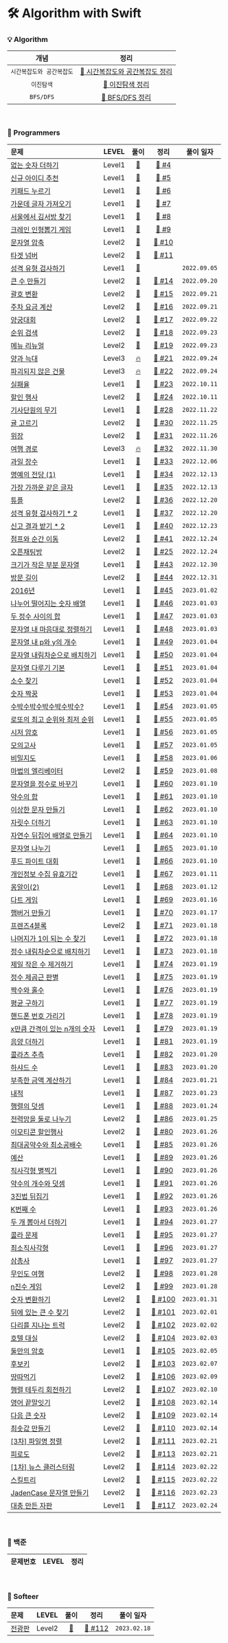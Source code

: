 # 🛠 Algorithm with Swift
### 💡 Algorithm
| 개념 | 정리 |
|:----:|:---:|
| `시간복잡도와 공간복잡도` | [🍎 시간복잡도와 공간복잡도 정리](https://github.com/hwangJi-dev/swiftAlgorithm/issues/26) |
| `이진탐색` | [🍎 이진탐색 정리](https://github.com/hwangJi-dev/swiftAlgorithm/issues/20) |
| `BFS/DFS` | [🍎 BFS/DFS 정리](https://github.com/hwangJi-dev/swiftAlgorithm/issues/27) |


<br>

### 📝 Programmers 
| 문제 | LEVEL | 풀이 | 정리 | 풀이 일자 |
|:----------|:----------:|:----:|:----:|:----:|
| [ 없는 숫자 더하기 ](https://school.programmers.co.kr/learn/courses/30/lessons/86051) | Level1 | [🍉](https://github.com/hwangJi-dev/swiftAlgorithm/blob/main/ProgrammersLevel1/ProgrammersLevel1/7-NoneNumberPlus/solve.swift) | [ 💬 #4 ](https://github.com/hwangJi-dev/swiftAlgorithm/issues/4)|
| [ 신규 아이디 추천 ](https://school.programmers.co.kr/learn/courses/30/lessons/72410?language=swift) | Level1 | [🍉](https://github.com/hwangJi-dev/swiftAlgorithm/blob/main/ProgrammersLevel1/ProgrammersLevel1/%EC%8B%A0%EA%B7%9C%20%EC%95%84%EC%9D%B4%EB%94%94%20%EC%B6%94%EC%B2%9C.swift) | [ 💬 #5 ](https://github.com/hwangJi-dev/swiftAlgorithm/blob/main/stringPractice/stringPractice/main.swift) |
| [ 키패드 누르기 ](https://school.programmers.co.kr/learn/courses/30/lessons/67256) | Level1 | [🍉](https://github.com/hwangJi-dev/swiftAlgorithm/blob/main/ProgrammersLevel1/ProgrammersLevel1/%ED%82%A4%ED%8C%A8%EB%93%9C%20%EB%88%84%EB%A5%B4%EA%B8%B0.swift) | [ 💬 #6 ](https://github.com/hwangJi-dev/swiftAlgorithm/issues/6) |
| [ 가운데 글자 가져오기 ](https://school.programmers.co.kr/learn/courses/30/lessons/12903) | Level1 | [🍉](https://github.com/hwangJi-dev/swiftAlgorithm/blob/main/ProgrammersLevel1/ProgrammersLevel1/%EA%B0%80%EC%9A%B4%EB%8D%B0%20%EA%B8%80%EC%9E%90%20%EA%B0%80%EC%A0%B8%EC%98%A4%EA%B8%B0.swift) | [ 💬 #7 ](https://github.com/hwangJi-dev/swiftAlgorithm/issues/7) |
| [ 서울에서 김서방 찾기 ](https://school.programmers.co.kr/learn/courses/30/lessons/12919) | Level1 | [🍉](https://github.com/hwangJi-dev/swiftAlgorithm/blob/main/ProgrammersLevel1/ProgrammersLevel1/%EC%84%9C%EC%9A%B8%EC%97%90%EC%84%9C%20%EA%B9%80%EC%84%9C%EB%B0%A9%20%EC%B0%BE%EA%B8%B0.swift) | [ 💬 #8 ](https://github.com/hwangJi-dev/swiftAlgorithm/issues/8) |
| [ 크레인 인형뽑기 게임 ](https://school.programmers.co.kr/learn/courses/30/lessons/64061) | Level1 | [🍉](https://github.com/hwangJi-dev/swiftAlgorithm/blob/main/ProgrammersLevel1/ProgrammersLevel1/%ED%81%AC%EB%A0%88%EC%9D%B8%20%EC%9D%B8%ED%98%95%EB%BD%91%EA%B8%B0%20%EA%B2%8C%EC%9E%84.swift) | [ 💬 #9 ](https://github.com/hwangJi-dev/swiftAlgorithm/issues/9) |
| [ 문자열 압축 ](https://school.programmers.co.kr/learn/courses/30/lessons/60057#) | Level2 | [🎢](https://github.com/hwangJi-dev/swiftAlgorithm/blob/main/Programmers/Programmers/level2/%EB%AC%B8%EC%9E%90%EC%97%B4%20%EC%95%95%EC%B6%95.swift) | [ 💬 #10 ](https://github.com/hwangJi-dev/swiftAlgorithm/issues/10) |
| [ 타겟 넘버 ](https://school.programmers.co.kr/learn/courses/30/lessons/43165) | Level2 | [🎢](https://github.com/hwangJi-dev/swiftAlgorithm/blob/main/Programmers/Programmers/level2/%ED%83%80%EA%B2%9F%20%EB%84%98%EB%B2%84.swift) | [ 💬 #11 ](https://github.com/hwangJi-dev/swiftAlgorithm/issues/11) |
| [ 성격 유형 검사하기 ](https://school.programmers.co.kr/learn/courses/30/lessons/118666?language=swift) | Level1 | [🍉](https://github.com/hwangJi-dev/swiftAlgorithm/blob/main/Programmers/Programmers/level1/%EC%84%B1%EA%B2%A9%20%EC%9C%A0%ED%98%95%20%EA%B2%80%EC%82%AC%ED%95%98%EA%B8%B0.swift) |  | `2022.09.05` |
| [ 큰 수 만들기 ](https://school.programmers.co.kr/learn/courses/30/lessons/42883#) | Level2 | [🎢](https://github.com/hwangJi-dev/swiftAlgorithm/blob/main/Programmers/Programmers/level2/%ED%81%B0%20%EC%88%98%20%EB%A7%8C%EB%93%A4%EA%B8%B0.swift) | [ 💬 #14 ](https://github.com/hwangJi-dev/swiftAlgorithm/issues/14) | `2022.09.20` |
| [ 괄호 변환 ](https://school.programmers.co.kr/learn/courses/30/lessons/60058) | Level2 | [🎢](https://github.com/hwangJi-dev/swiftAlgorithm/blob/main/Programmers/Programmers/level2/%EA%B4%84%ED%98%B8%20%EB%B3%80%ED%99%98.swift) | [ 💬 #15 ](https://github.com/hwangJi-dev/swiftAlgorithm/issues/15) | `2022.09.21` |
| [ 주차 요금 계산 ](https://school.programmers.co.kr/learn/courses/30/lessons/92341) | Level2 | [🎢](https://github.com/hwangJi-dev/swiftAlgorithm/blob/main/Programmers/Programmers/level2/%EC%A3%BC%EC%B0%A8%20%EC%9A%94%EA%B8%88%20%EA%B3%84%EC%82%B0.swift) | [ 💬 #16 ](https://github.com/hwangJi-dev/swiftAlgorithm/issues/16) | `2022.09.21`|
| [ 양궁대회 ](https://school.programmers.co.kr/learn/courses/30/lessons/92342) | Level2 | [🎢](https://github.com/hwangJi-dev/swiftAlgorithm/blob/main/Programmers/Programmers/level2/%EC%96%91%EA%B6%81%EB%8C%80%ED%9A%8C.swift) | [ 💬 #17 ](https://github.com/hwangJi-dev/swiftAlgorithm/issues/17) | `2022.09.22` |
| [ 순위 검색 ](https://school.programmers.co.kr/learn/courses/30/lessons/72412) | Level2 | [🎢](https://github.com/hwangJi-dev/swiftAlgorithm/blob/main/Programmers/Programmers/level2/%EC%88%9C%EC%9C%84%20%EA%B2%80%EC%83%89.swift) | [ 💬 #18 ](https://github.com/hwangJi-dev/swiftAlgorithm/issues/18) | `2022.09.23` |
| [ 메뉴 리뉴얼 ](https://school.programmers.co.kr/learn/courses/30/lessons/72411) | Level2 | [🎢](https://github.com/hwangJi-dev/swiftAlgorithm/blob/main/Programmers/Programmers/level2/%EB%A9%94%EB%89%B4%20%EB%A6%AC%EB%89%B4%EC%96%BC.swift) | [ 💬 #19 ](https://github.com/hwangJi-dev/swiftAlgorithm/issues/19) | `2022.09.23` |
| [ 양과 늑대 ](https://school.programmers.co.kr/learn/courses/30/lessons/92343) | Level3 | [🔥](https://github.com/hwangJi-dev/swiftAlgorithm/blob/main/Programmers/Programmers/level3/%EC%96%91%EA%B3%BC%20%EB%8A%91%EB%8C%80.swift) | [ 💬 #21 ](https://github.com/hwangJi-dev/swiftAlgorithm/issues/21) | `2022.09.24` |
| [ 파괴되지 않은 건물 ](https://school.programmers.co.kr/learn/courses/30/lessons/92344) | Level3 | [🔥](https://github.com/hwangJi-dev/swiftAlgorithm/blob/main/Programmers/Programmers/level3/%ED%8C%8C%EA%B4%B4%EB%90%98%EC%A7%80%20%EC%95%8A%EC%9D%80%20%EA%B1%B4%EB%AC%BC.swift) | [ 💬 #22 ](https://github.com/hwangJi-dev/swiftAlgorithm/issues/22) | `2022.09.24` |
| [ 실패율 ](https://school.programmers.co.kr/learn/courses/30/lessons/42889) | Level1 | [🍉](https://github.com/hwangJi-dev/swiftAlgorithm/blob/main/Programmers/Programmers/level1/%EC%8B%A4%ED%8C%A8%EC%9C%A8.swift) | [ 💬 #23 ](https://github.com/hwangJi-dev/swiftAlgorithm/issues/23) | `2022.10.11` |
| [ 할인 행사 ](https://school.programmers.co.kr/learn/courses/30/lessons/131127) | Level2 | [🎢](https://github.com/hwangJi-dev/swiftAlgorithm/blob/main/Programmers/Programmers/level2/%ED%95%A0%EC%9D%B8%ED%96%89%EC%82%AC.swift) | [ 💬 #24 ](https://github.com/hwangJi-dev/swiftAlgorithm/issues/24) | `2022.10.11` |
| [ 기사단원의 무기 ](https://school.programmers.co.kr/learn/courses/30/lessons/136798) | Level1 | [🍉](https://github.com/hwangJi-dev/swiftAlgorithm/blob/main/Programmers/Programmers/level1/%EA%B8%B0%EC%82%AC%EB%8B%A8%EC%9B%90%EC%9D%98%20%EB%AC%B4%EA%B8%B0.swift) | [ 💬 #28 ](https://github.com/hwangJi-dev/swiftAlgorithm/issues/28) | `2022.11.22` |
| [ 귤 고르기 ](https://school.programmers.co.kr/learn/courses/30/lessons/138476) | Level2 | [🎢](https://github.com/hwangJi-dev/swiftAlgorithm/blob/main/Programmers/Programmers/level2/%EA%B7%A4%20%EA%B3%A0%EB%A5%B4%EA%B8%B0.swift) | [ 💬 #30 ](https://github.com/hwangJi-dev/swiftAlgorithm/issues/30) | `2022.11.25` |
| [ 위장 ](https://school.programmers.co.kr/learn/courses/30/lessons/42578) | Level2 | [🎢](https://github.com/hwangJi-dev/swiftAlgorithm/blob/main/Programmers/Programmers/level2/%EC%9C%84%EC%9E%A5.swift) | [ 💬 #31 ](https://github.com/hwangJi-dev/swiftAlgorithm/issues/31) | `2022.11.26` |
| [ 여행 경로 ](https://school.programmers.co.kr/learn/courses/30/lessons/43164) | Level3 | [🔥](https://github.com/hwangJi-dev/swiftAlgorithm/blob/main/Programmers/Programmers/level3/%EC%97%AC%ED%96%89%20%EA%B2%BD%EB%A1%9C.swift) | [ 💬 #32 ](https://github.com/hwangJi-dev/swiftAlgorithm/issues/32) | `2022.11.30` |
| [ 과일 장수 ](https://school.programmers.co.kr/learn/courses/30/lessons/135808) | Level1 | [🍉](https://github.com/hwangJi-dev/swiftAlgorithm/blob/main/Programmers/Programmers/level1/%EA%B3%BC%EC%9D%BC%20%EC%9E%A5%EC%88%98.swift) | [ 💬 #33 ](https://github.com/hwangJi-dev/swiftAlgorithm/issues/33) | `2022.12.06` |
| [ 명예의 전당 (1) ](https://school.programmers.co.kr/learn/courses/30/lessons/138477) | Level1 | [🍉](https://github.com/hwangJi-dev/swiftAlgorithm/blob/main/Programmers/Programmers/level1/%EB%AA%85%EC%98%88%EC%9D%98%20%EC%A0%84%EB%8B%B9(1).swift) | [ 💬 #34 ](https://github.com/hwangJi-dev/swiftAlgorithm/issues/34) | `2022.12.13` |
| [ 가장 가까운 같은 글자 ](https://school.programmers.co.kr/learn/courses/30/lessons/142086) | Level1 | [🍉](https://github.com/hwangJi-dev/swiftAlgorithm/blob/main/Programmers/Programmers/level1/%EA%B0%80%EC%9E%A5%20%EA%B0%80%EA%B9%8C%EC%9A%B4%20%EA%B0%99%EC%9D%80%20%EA%B8%80%EC%9E%90.swift) | [ 💬 #35 ](https://github.com/hwangJi-dev/swiftAlgorithm/issues/35) | `2022.12.13` |
| [ 튜플 ](https://school.programmers.co.kr/learn/courses/30/lessons/64065) | Level2 | [🎢](https://github.com/hwangJi-dev/swiftAlgorithm/blob/main/Programmers/Programmers/level2/%ED%8A%9C%ED%94%8C.swift) | [ 💬 #36 ](https://github.com/hwangJi-dev/swiftAlgorithm/issues/36) | `2022.12.20` |
| [ 성격 유형 검사하기 * 2 ](https://school.programmers.co.kr/learn/courses/30/lessons/118666?language=swift) | Level1 | [🍉](https://github.com/hwangJi-dev/swiftAlgorithm/blob/main/Programmers/Programmers/level1/%EC%84%B1%EA%B2%A9%20%EC%9C%A0%ED%98%95%20%EA%B2%80%EC%82%AC%ED%95%98%EA%B8%B0_re.swift) | [ 💬 #37 ](https://github.com/hwangJi-dev/swiftAlgorithm/issues/37) | `2022.12.20` |
| [ 신고 결과 받기 * 2 ](https://school.programmers.co.kr/learn/courses/30/lessons/92334) | Level1 | [🍉](https://github.com/hwangJi-dev/swiftAlgorithm/blob/main/Programmers/Programmers/level1/%EC%8B%A0%EA%B3%A0%20%EA%B2%B0%EA%B3%BC%20%EB%B0%9B%EA%B8%B0_Re.swift) | [ 💬 #40 ](https://github.com/hwangJi-dev/swiftAlgorithm/issues/40) | `2022.12.23` |
| [ 점프와 순간 이동 ](https://school.programmers.co.kr/learn/courses/30/lessons/12980) | Level2 | [🎢](https://github.com/hwangJi-dev/swiftAlgorithm/blob/main/Programmers/Programmers/level2/%EC%A0%90%ED%94%84%EC%99%80%20%EC%88%9C%EA%B0%84%20%EC%9D%B4%EB%8F%99.swift) | [ 💬 #41 ](https://github.com/hwangJi-dev/swiftAlgorithm/issues/41) | `2022.12.24` |
| [ 오픈채팅방 ](https://school.programmers.co.kr/learn/courses/30/lessons/42888?language=swift) | Level2 | [🎢](https://github.com/hwangJi-dev/swiftAlgorithm/blob/main/Programmers/Programmers/level2/%EC%98%A4%ED%94%88%EC%B1%84%ED%8C%85%EB%B0%A9.swift) | [ 💬 #25 ](https://github.com/hwangJi-dev/swiftAlgorithm/issues/25) | `2022.12.24` |
| [ 크기가 작은 부분 문자열 ](https://school.programmers.co.kr/learn/courses/30/lessons/147355) | Level1 | [🍉](https://github.com/hwangJi-dev/swiftAlgorithm/blob/main/Programmers/Programmers/level1/%ED%81%AC%EA%B8%B0%EA%B0%80%20%EC%9E%91%EC%9D%80%20%EB%B6%80%EB%B6%84%20%EB%AC%B8%EC%9E%90%EC%97%B4.swift) | [ 💬 #43 ](https://github.com/hwangJi-dev/swiftAlgorithm/issues/43) | `2022.12.30` |
| [ 방문 길이 ](https://school.programmers.co.kr/learn/courses/30/lessons/49994) | Level2 | [🎢](https://github.com/hwangJi-dev/swiftAlgorithm/blob/main/Programmers/Programmers/level2/%EB%B0%A9%EB%AC%B8%EA%B8%B8%EC%9D%B4.swift) | [ 💬 #44 ](https://github.com/hwangJi-dev/swiftAlgorithm/issues/44) | `2022.12.31` |
| [ 2016년 ](https://school.programmers.co.kr/learn/courses/30/lessons/12901) | Level1 | [🍉](https://github.com/hwangJi-dev/swiftAlgorithm/blob/main/Programmers/Programmers/level1/2016%EB%85%84.swift) | [ 💬 #45 ](https://github.com/hwangJi-dev/swiftAlgorithm/issues/45) | `2023.01.02` |
| [ 나누어 떨어지는 숫자 배열 ](https://school.programmers.co.kr/learn/courses/30/lessons/12910) | Level1 | [🍉](https://github.com/hwangJi-dev/swiftAlgorithm/blob/main/Programmers/Programmers/level1/%EB%82%98%EB%88%84%EC%96%B4%20%EB%96%A8%EC%96%B4%EC%A7%80%EB%8A%94%20%EC%88%AB%EC%9E%90%20%EB%B0%B0%EC%97%B4.swift) | [ 💬 #46 ](https://github.com/hwangJi-dev/swiftAlgorithm/issues/46) | `2023.01.03` |
| [ 두 정수 사이의 합 ](https://school.programmers.co.kr/learn/courses/30/lessons/12912) | Level1 | [🍉](https://github.com/hwangJi-dev/swiftAlgorithm/blob/main/Programmers/Programmers/level1/%EB%91%90%20%EC%A0%95%EC%88%98%20%EC%82%AC%EC%9D%B4%EC%9D%98%20%ED%95%A9.swift) | [ 💬 #47 ](https://github.com/hwangJi-dev/swiftAlgorithm/issues/47) | `2023.01.03` |
| [ 문자열 내 마음대로 정렬하기 ](https://school.programmers.co.kr/learn/courses/30/lessons/12915) | Level1 | [🍉](https://github.com/hwangJi-dev/swiftAlgorithm/blob/main/Programmers/Programmers/level1/%EB%AC%B8%EC%9E%90%EC%97%B4%20%EB%82%B4%20%EB%A7%88%EC%9D%8C%EB%8C%80%EB%A1%9C%20%EC%A0%95%EB%A0%AC%ED%95%98%EA%B8%B0.swift) | [ 💬 #48 ](https://github.com/hwangJi-dev/swiftAlgorithm/issues/48) | `2023.01.03` |
| [ 문자열 내 p와 y의 개수 ](https://school.programmers.co.kr/learn/courses/30/lessons/12916) | Level1 | [🍉](https://github.com/hwangJi-dev/swiftAlgorithm/blob/main/Programmers/Programmers/level1/%EB%AC%B8%EC%9E%90%EC%97%B4%20%EB%82%B4%20p%EC%99%80%20y%EC%9D%98%20%EA%B0%9C%EC%88%98.swift) | [ 💬 #49 ](https://github.com/hwangJi-dev/swiftAlgorithm/issues/49) | `2023.01.04` |
| [ 문자열 내림차순으로 배치하기 ](https://school.programmers.co.kr/learn/courses/30/lessons/12917) | Level1 | [🍉](https://github.com/hwangJi-dev/swiftAlgorithm/blob/main/Programmers/Programmers/level1/%EB%AC%B8%EC%9E%90%EC%97%B4%20%EB%82%B4%EB%A6%BC%EC%B0%A8%EC%88%9C%EC%9C%BC%EB%A1%9C%20%EB%B0%B0%EC%B9%98%ED%95%98%EA%B8%B0.swift) | [ 💬 #50 ](https://github.com/hwangJi-dev/swiftAlgorithm/issues/50) | `2023.01.04` |
| [ 문자열 다루기 기본 ](https://school.programmers.co.kr/learn/courses/30/lessons/12918) | Level1 | [🍉](https://github.com/hwangJi-dev/swiftAlgorithm/blob/main/Programmers/Programmers/level1/%EB%AC%B8%EC%9E%90%EC%97%B4%20%EB%8B%A4%EB%A3%A8%EA%B8%B0%20%EA%B8%B0%EB%B3%B8.swift) | [ 💬 #51 ](https://github.com/hwangJi-dev/swiftAlgorithm/issues/51) | `2023.01.04` |
| [ 소수 찾기 ](https://school.programmers.co.kr/learn/courses/30/lessons/12921) | Level1 | [🍉](https://github.com/hwangJi-dev/swiftAlgorithm/blob/main/Programmers/Programmers/level1/%EC%86%8C%EC%88%98%20%EC%B0%BE%EA%B8%B0.swift) | [ 💬 #52 ](https://github.com/hwangJi-dev/swiftAlgorithm/issues/52) | `2023.01.04` |
| [ 숫자 짝꿍 ](https://school.programmers.co.kr/learn/courses/30/lessons/131128) | Level1 | [🍉](https://github.com/hwangJi-dev/swiftAlgorithm/blob/main/Programmers/Programmers/level1/%EC%88%AB%EC%9E%90%20%EC%A7%9D%EA%BF%8D.swift) | [ 💬 #53 ](https://github.com/hwangJi-dev/swiftAlgorithm/issues/53) | `2023.01.04` |
| [ 수박수박수박수박수박수? ](https://school.programmers.co.kr/learn/courses/30/lessons/12922) | Level1 | [🍉](https://github.com/hwangJi-dev/swiftAlgorithm/blob/main/Programmers/Programmers/level1/%EC%88%98%EB%B0%95%EC%88%98%EB%B0%95%EC%88%98%EB%B0%95%EC%88%98%EB%B0%95%EC%88%98%EB%B0%95%EC%88%98%3F.swift) | [ 💬 #54 ](https://github.com/hwangJi-dev/swiftAlgorithm/issues/54) | `2023.01.05` |
| [ 로또의 최고 순위와 최저 순위 ](https://school.programmers.co.kr/learn/courses/30/lessons/77484) | Level1 | [🍉](https://github.com/hwangJi-dev/swiftAlgorithm/blob/main/Programmers/Programmers/level1/%EB%A1%9C%EB%98%90%EC%9D%98%20%EC%B5%9C%EA%B3%A0%20%EC%88%9C%EC%9C%84%EC%99%80%20%EC%B5%9C%EC%A0%80%20%EC%88%9C%EC%9C%84.swift) | [ 💬 #55 ](https://github.com/hwangJi-dev/swiftAlgorithm/issues/55) | `2023.01.05` |
| [ 시저 암호 ](https://school.programmers.co.kr/learn/courses/30/lessons/12926) | Level1 | [🍉](https://github.com/hwangJi-dev/swiftAlgorithm/blob/main/Programmers/Programmers/level1/%EC%8B%9C%EC%A0%80%20%EC%95%94%ED%98%B8.swift) | [ 💬 #56 ](https://github.com/hwangJi-dev/swiftAlgorithm/issues/56) | `2023.01.05` |
| [ 모의고사 ](https://school.programmers.co.kr/learn/courses/30/lessons/42840) | Level1 | [🍉](https://github.com/hwangJi-dev/swiftAlgorithm/blob/main/Programmers/Programmers/level1/%EB%AA%A8%EC%9D%98%EA%B3%A0%EC%82%AC.swift) | [ 💬 #57 ](https://github.com/hwangJi-dev/swiftAlgorithm/issues/57) | `2023.01.05` |
| [ 비밀지도 ](https://school.programmers.co.kr/learn/courses/30/lessons/17681) | Level1 | [🍉](https://github.com/hwangJi-dev/swiftAlgorithm/blob/main/Programmers/Programmers/level1/%EB%B9%84%EB%B0%80%EC%A7%80%EB%8F%84.swift) | [ 💬 #58 ](https://github.com/hwangJi-dev/swiftAlgorithm/issues/58) | `2023.01.06` |
| [ 마법의 엘리베이터 ](https://school.programmers.co.kr/learn/courses/30/lessons/148653) | Level2 | [🎢](https://github.com/hwangJi-dev/swiftAlgorithm/blob/main/Programmers/Programmers/level2/%EB%A7%88%EB%B2%95%EC%9D%98%20%EC%97%98%EB%A6%AC%EB%B2%A0%EC%9D%B4%ED%84%B0.swift) | [ 💬 #59 ](https://github.com/hwangJi-dev/swiftAlgorithm/issues/59) | `2023.01.08` |
| [ 문자열을 정수로 바꾸기 ](https://school.programmers.co.kr/learn/courses/30/lessons/12925) | Level1 | [🍉](https://github.com/hwangJi-dev/swiftAlgorithm/blob/main/Programmers/Programmers/level1/%EB%AC%B8%EC%9E%90%EC%97%B4%EC%9D%84%20%EC%A0%95%EC%88%98%EB%A1%9C%20%EB%B0%94%EA%BE%B8%EA%B8%B0.swift) | [ 💬 #60 ](https://github.com/hwangJi-dev/swiftAlgorithm/issues/60) | `2023.01.10` |
| [ 약수의 합 ](https://school.programmers.co.kr/learn/courses/30/lessons/12928) | Level1 | [🍉](https://github.com/hwangJi-dev/swiftAlgorithm/blob/main/Programmers/Programmers/level1/%EC%95%BD%EC%88%98%EC%9D%98%20%ED%95%A9.swift) | [ 💬 #61 ](https://github.com/hwangJi-dev/swiftAlgorithm/issues/61) | `2023.01.10` |
| [ 이상한 문자 만들기 ](https://school.programmers.co.kr/learn/courses/30/lessons/12930) | Level1 | [🍉](https://github.com/hwangJi-dev/swiftAlgorithm/blob/main/Programmers/Programmers/level1/%EC%9D%B4%EC%83%81%ED%95%9C%20%EB%AC%B8%EC%9E%90%20%EB%A7%8C%EB%93%A4%EA%B8%B0.swift) | [ 💬 #62 ](https://github.com/hwangJi-dev/swiftAlgorithm/issues/62) | `2023.01.10` |
| [ 자릿수 더하기 ](https://school.programmers.co.kr/learn/courses/30/lessons/12931) | Level1 | [🍉](https://github.com/hwangJi-dev/swiftAlgorithm/blob/main/Programmers/Programmers/level1/%EC%9E%90%EB%A6%BF%EC%88%98%20%EB%8D%94%ED%95%98%EA%B8%B0.swift) | [ 💬 #63 ](https://github.com/hwangJi-dev/swiftAlgorithm/issues/63) | `2023.01.10` |
| [ 자연수 뒤집어 배열로 만들기 ](https://school.programmers.co.kr/learn/courses/30/lessons/12932) | Level1 | [🍉](https://github.com/hwangJi-dev/swiftAlgorithm/blob/main/Programmers/Programmers/level1/%EC%9E%90%EC%97%B0%EC%88%98%20%EB%92%A4%EC%A7%91%EC%96%B4%20%EB%B0%B0%EC%97%B4%EB%A1%9C%20%EB%A7%8C%EB%93%A4%EA%B8%B0.swift) | [ 💬 #64 ](https://github.com/hwangJi-dev/swiftAlgorithm/issues/64) | `2023.01.10` |
| [ 문자열 나누기 ](https://school.programmers.co.kr/learn/courses/30/lessons/140108) | Level1 | [🍉](https://github.com/hwangJi-dev/swiftAlgorithm/blob/main/Programmers/Programmers/level1/%EB%AC%B8%EC%9E%90%EC%97%B4%20%EB%82%98%EB%88%84%EA%B8%B0.swift) | [ 💬 #65 ](https://github.com/hwangJi-dev/swiftAlgorithm/issues/65) | `2023.01.10` |
| [ 푸드 파이트 대회 ](https://school.programmers.co.kr/learn/courses/30/lessons/134240) | Level1 | [🍉](https://github.com/hwangJi-dev/swiftAlgorithm/blob/main/Programmers/Programmers/level1/%ED%91%B8%EB%93%9C%20%ED%8C%8C%EC%9D%B4%ED%8A%B8%20%EB%8C%80%ED%9A%8C.swift) | [ 💬 #66 ](https://github.com/hwangJi-dev/swiftAlgorithm/issues/66) | `2023.01.10` |
| [ 개인정보 수집 유효기간 ](https://school.programmers.co.kr/learn/courses/30/lessons/150370) | Level1 | [🍉](https://github.com/hwangJi-dev/swiftAlgorithm/blob/main/Programmers/Programmers/level1/%EA%B0%9C%EC%9D%B8%EC%A0%95%EB%B3%B4%20%EC%88%98%EC%A7%91%20%EC%9C%A0%ED%9A%A8%EA%B8%B0%EA%B0%84.swift) | [ 💬 #67 ](https://github.com/hwangJi-dev/swiftAlgorithm/issues/67) | `2023.01.11` |
| [ 옹알이(2) ](https://school.programmers.co.kr/learn/courses/30/lessons/133499) | Level1 | [🍉](https://github.com/hwangJi-dev/swiftAlgorithm/blob/main/Programmers/Programmers/level1/%EC%98%B9%EC%95%8C%EC%9D%B4(2).swift) | [ 💬 #68 ](https://github.com/hwangJi-dev/swiftAlgorithm/issues/68) | `2023.01.12` |
| [ 다트 게임 ](https://school.programmers.co.kr/learn/courses/30/lessons/17682) | Level1 | [🍉](https://github.com/hwangJi-dev/swiftAlgorithm/blob/main/Programmers/Programmers/level1/%EB%8B%A4%ED%8A%B8%20%EA%B2%8C%EC%9E%84.swift) | [ 💬 #69 ](https://github.com/hwangJi-dev/swiftAlgorithm/issues/69) | `2023.01.16` |
| [ 햄버거 만들기 ](https://school.programmers.co.kr/learn/courses/30/lessons/133502) | Level1 | [🍉](https://github.com/hwangJi-dev/swiftAlgorithm/blob/main/Programmers/Programmers/level1/%ED%96%84%EB%B2%84%EA%B1%B0%20%EB%A7%8C%EB%93%A4%EA%B8%B0.swift) | [ 💬 #70 ](https://github.com/hwangJi-dev/swiftAlgorithm/issues/70) | `2023.01.17` |
| [ 프렌즈4블록 ](https://school.programmers.co.kr/learn/courses/30/lessons/17679) | Level2 | [🎢](https://github.com/hwangJi-dev/swiftAlgorithm/blob/main/Programmers/Programmers/level2/%ED%94%84%EB%A0%8C%EC%A6%884%EB%B8%94%EB%A1%9D.swift) | [ 💬 #71 ](https://github.com/hwangJi-dev/swiftAlgorithm/issues/71) | `2023.01.18` |
| [ 나머지가 1이 되는 수 찾기 ](https://school.programmers.co.kr/learn/courses/30/lessons/87389) | Level1 | [🍉](https://github.com/hwangJi-dev/swiftAlgorithm/blob/main/Programmers/Programmers/level1/%EB%82%98%EB%A8%B8%EC%A7%80%EA%B0%80%201%EC%9D%B4%20%EB%90%98%EB%8A%94%20%EC%88%98%20%EC%B0%BE%EA%B8%B0.swift) | [ 💬 #72 ](https://github.com/hwangJi-dev/swiftAlgorithm/issues/72) | `2023.01.18` |
| [ 정수 내림차순으로 배치하기 ](https://school.programmers.co.kr/learn/courses/30/lessons/12933) | Level1 | [🍉](https://github.com/hwangJi-dev/swiftAlgorithm/blob/main/Programmers/Programmers/level1/%EC%A0%95%EC%88%98%20%EB%82%B4%EB%A6%BC%EC%B0%A8%EC%88%9C%EC%9C%BC%EB%A1%9C%20%EB%B0%B0%EC%B9%98%ED%95%98%EA%B8%B0.swift) | [ 💬 #73 ](https://github.com/hwangJi-dev/swiftAlgorithm/issues/73) | `2023.01.18` |
| [ 제일 작은 수 제거하기 ](https://school.programmers.co.kr/learn/courses/30/lessons/12935) | Level1 | [🍉](https://github.com/hwangJi-dev/swiftAlgorithm/blob/main/Programmers/Programmers/level1/%EC%A0%9C%EC%9D%BC%20%EC%9E%91%EC%9D%80%20%EC%88%98%20%EC%A0%9C%EA%B1%B0%ED%95%98%EA%B8%B0.swift) | [ 💬 #74 ](https://github.com/hwangJi-dev/swiftAlgorithm/issues/74) | `2023.01.19` |
| [ 정수 제곱근 판별 ](https://school.programmers.co.kr/learn/courses/30/lessons/12934) | Level1 | [🍉](https://github.com/hwangJi-dev/swiftAlgorithm/blob/main/Programmers/Programmers/level1/%EC%A0%95%EC%88%98%20%EC%A0%9C%EA%B3%B1%EA%B7%BC%20%ED%8C%90%EB%B3%84.swift) | [ 💬 #75 ](https://github.com/hwangJi-dev/swiftAlgorithm/issues/75) | `2023.01.19` |
| [ 짝수와 홀수 ](https://school.programmers.co.kr/learn/courses/30/lessons/12937) | Level1 | [🍉](https://github.com/hwangJi-dev/swiftAlgorithm/blob/main/Programmers/Programmers/level1/%EC%A7%9D%EC%88%98%EC%99%80%20%ED%99%80%EC%88%98.swift) | [ 💬 #76 ](https://github.com/hwangJi-dev/swiftAlgorithm/issues/76) | `2023.01.19` |
| [ 평균 구하기 ](https://school.programmers.co.kr/learn/courses/30/lessons/12944) | Level1 | [🍉](https://github.com/hwangJi-dev/swiftAlgorithm/blob/main/Programmers/Programmers/level1/%ED%8F%89%EA%B7%A0%20%EA%B5%AC%ED%95%98%EA%B8%B0.swift) | [ 💬 #77 ](https://github.com/hwangJi-dev/swiftAlgorithm/issues/77) | `2023.01.19` |
| [ 핸드폰 번호 가리기 ](https://school.programmers.co.kr/learn/courses/30/lessons/12948) | Level1 | [🍉](https://github.com/hwangJi-dev/swiftAlgorithm/blob/main/Programmers/Programmers/level1/%ED%95%B8%EB%93%9C%ED%8F%B0%20%EB%B2%88%ED%98%B8%20%EA%B0%80%EB%A6%AC%EA%B8%B0.swift) | [ 💬 #78 ](https://github.com/hwangJi-dev/swiftAlgorithm/issues/78) | `2023.01.19` |
| [ x만큼 간격이 있는 n개의 숫자 ](https://school.programmers.co.kr/learn/courses/30/lessons/12954) | Level1 | [🍉](https://github.com/hwangJi-dev/swiftAlgorithm/blob/main/Programmers/Programmers/level1/x%EB%A7%8C%ED%81%BC%20%EA%B0%84%EA%B2%A9%EC%9D%B4%20%EC%9E%88%EB%8A%94%20n%EA%B0%9C%EC%9D%98%20%EC%88%AB%EC%9E%90.swift) | [ 💬 #79 ](https://github.com/hwangJi-dev/swiftAlgorithm/issues/79) | `2023.01.19` |
| [ 음양 더하기 ](https://school.programmers.co.kr/learn/courses/30/lessons/76501) | Level1 | [🍉](https://github.com/hwangJi-dev/swiftAlgorithm/blob/main/Programmers/Programmers/level1/%EC%9D%8C%EC%96%91%20%EB%8D%94%ED%95%98%EA%B8%B0.swift) | [ 💬 #81 ](https://github.com/hwangJi-dev/swiftAlgorithm/issues/81) | `2023.01.19` |
| [ 콜라츠 추측 ](https://school.programmers.co.kr/learn/courses/30/lessons/12943) | Level1 | [🍉](https://github.com/hwangJi-dev/swiftAlgorithm/blob/main/Programmers/Programmers/level1/%EC%BD%9C%EB%9D%BC%EC%B8%A0%20%EC%B6%94%EC%B8%A1.swift) | [ 💬 #82 ](https://github.com/hwangJi-dev/swiftAlgorithm/issues/82) | `2023.01.20` |
| [ 하샤드 수 ](https://school.programmers.co.kr/learn/courses/30/lessons/12947) | Level1 | [🍉](https://github.com/hwangJi-dev/swiftAlgorithm/blob/main/Programmers/Programmers/level1/%ED%95%98%EC%83%A4%EB%93%9C%20%EC%88%98.swift) | [ 💬 #83 ](https://github.com/hwangJi-dev/swiftAlgorithm/issues/83) | `2023.01.20` |
| [ 부족한 금액 계산하기 ](https://school.programmers.co.kr/learn/courses/30/lessons/82612) | Level1 | [🍉](https://github.com/hwangJi-dev/swiftAlgorithm/blob/main/Programmers/Programmers/level1/%EB%B6%80%EC%A1%B1%ED%95%9C%20%EA%B8%88%EC%95%A1%20%EA%B3%84%EC%82%B0%ED%95%98%EA%B8%B0.swift) | [ 💬 #84 ](https://github.com/hwangJi-dev/swiftAlgorithm/issues/84) | `2023.01.21` |
| [ 내적 ](https://school.programmers.co.kr/learn/courses/30/lessons/70128) | Level1 | [🍉](https://github.com/hwangJi-dev/swiftAlgorithm/blob/main/Programmers/Programmers/level1/%EB%82%B4%EC%A0%81.swift) | [ 💬 #87 ](https://github.com/hwangJi-dev/swiftAlgorithm/issues/87) | `2023.01.23` |
| [ 행렬의 덧셈 ](https://school.programmers.co.kr/learn/courses/30/lessons/12950) | Level1 | [🍉](https://github.com/hwangJi-dev/swiftAlgorithm/blob/main/Programmers/Programmers/level1/%ED%96%89%EB%A0%AC%EC%9D%98%20%EB%8D%A7%EC%85%88.swift) | [ 💬 #88 ](https://github.com/hwangJi-dev/swiftAlgorithm/issues/88) | `2023.01.24` |
| [ 전력망을 둘로 나누기 ](https://school.programmers.co.kr/learn/courses/30/lessons/86971) | Level2 | [🎢](https://github.com/hwangJi-dev/swiftAlgorithm/blob/main/Programmers/Programmers/level2/%EC%A0%84%EB%A0%A5%EB%A7%9D%EC%9D%84%20%EB%91%98%EB%A1%9C%20%EB%82%98%EB%88%84%EA%B8%B0.swift) | [ 💬 #86 ](https://github.com/hwangJi-dev/swiftAlgorithm/issues/86) | `2023.01.25` |
| [ 이모티콘 할인행사 ](https://school.programmers.co.kr/learn/courses/30/lessons/150368) | Level2 | [🎢](https://github.com/hwangJi-dev/swiftAlgorithm/blob/main/Programmers/Programmers/level2/%EC%9D%B4%EB%AA%A8%ED%8B%B0%EC%BD%98%20%ED%95%A0%EC%9D%B8%ED%96%89%EC%82%AC.swift) | [ 💬 #80 ](https://github.com/hwangJi-dev/swiftAlgorithm/issues/80) | `2023.01.26` |
| [ 최대공약수와 최소공배수 ](https://school.programmers.co.kr/learn/courses/30/lessons/12940) | Level1 | [🍉](https://github.com/hwangJi-dev/swiftAlgorithm/blob/main/Programmers/Programmers/level1/%EC%B5%9C%EB%8C%80%EA%B3%B5%EC%95%BD%EC%88%98%EC%99%80%20%EC%B5%9C%EC%86%8C%EA%B3%B5%EB%B0%B0%EC%88%98.swift) | [ 💬 #85 ](https://github.com/hwangJi-dev/swiftAlgorithm/issues/85) | `2023.01.26` |
| [ 예산 ](https://school.programmers.co.kr/learn/courses/30/lessons/12982) | Level1 | [🍉](https://github.com/hwangJi-dev/swiftAlgorithm/blob/main/Programmers/Programmers/level1/%EC%98%88%EC%82%B0.swift) | [ 💬 #89 ](https://github.com/hwangJi-dev/swiftAlgorithm/issues/89) | `2023.01.26` |
| [ 직사각형 별찍기 ](https://school.programmers.co.kr/learn/courses/30/lessons/12969) | Level1 | [🍉](https://github.com/hwangJi-dev/swiftAlgorithm/blob/main/Programmers/Programmers/level1/%EC%A7%81%EC%82%AC%EA%B0%81%ED%98%95%20%EB%B3%84%EC%B0%8D%EA%B8%B0.swift) | [ 💬 #90 ](https://github.com/hwangJi-dev/swiftAlgorithm/issues/90) | `2023.01.26` |
| [ 약수의 개수와 덧셈 ](https://school.programmers.co.kr/learn/courses/30/lessons/77884) | Level1 | [🍉](https://github.com/hwangJi-dev/swiftAlgorithm/blob/main/Programmers/Programmers/level1/%EC%95%BD%EC%88%98%EC%9D%98%20%EA%B0%9C%EC%88%98%EC%99%80%20%EB%8D%A7%EC%85%88.swift) | [ 💬 #91 ](https://github.com/hwangJi-dev/swiftAlgorithm/issues/91) | `2023.01.26` |
| [ 3진법 뒤집기 ](https://school.programmers.co.kr/learn/courses/30/lessons/68935) | Level1 | [🍉](https://github.com/hwangJi-dev/swiftAlgorithm/blob/main/Programmers/Programmers/level1/3%EC%A7%84%EB%B2%95%20%EB%92%A4%EC%A7%91%EA%B8%B0.swift) | [ 💬 #92 ](https://github.com/hwangJi-dev/swiftAlgorithm/issues/92) | `2023.01.26` |
| [ K번째 수 ](https://school.programmers.co.kr/learn/courses/30/lessons/42748) | Level1 | [🍉](https://github.com/hwangJi-dev/swiftAlgorithm/blob/main/Programmers/Programmers/level1/K%EB%B2%88%EC%A7%B8%20%EC%88%98.swift) | [ 💬 #93 ](https://github.com/hwangJi-dev/swiftAlgorithm/issues/93) | `2023.01.26` |
| [ 두 개 뽑아서 더하기 ](https://school.programmers.co.kr/learn/courses/30/lessons/68644) | Level1 | [🍉](https://github.com/hwangJi-dev/swiftAlgorithm/blob/main/Programmers/Programmers/level1/%EB%91%90%20%EA%B0%9C%20%EB%BD%91%EC%95%84%EC%84%9C%20%EB%8D%94%ED%95%98%EA%B8%B0.swift) | [ 💬 #94 ](https://github.com/hwangJi-dev/swiftAlgorithm/issues/94) | `2023.01.27` |
| [ 콜라 문제 ](https://school.programmers.co.kr/learn/courses/30/lessons/132267) | Level1 | [🍉](https://github.com/hwangJi-dev/swiftAlgorithm/blob/main/Programmers/Programmers/level1/%EC%BD%9C%EB%9D%BC%20%EB%AC%B8%EC%A0%9C.swift) | [ 💬 #95 ](https://github.com/hwangJi-dev/swiftAlgorithm/issues/95) | `2023.01.27` |
| [ 최소직사각형 ](https://school.programmers.co.kr/learn/courses/30/lessons/86491) | Level1 | [🍉](https://github.com/hwangJi-dev/swiftAlgorithm/blob/main/Programmers/Programmers/level1/%EC%B5%9C%EC%86%8C%EC%A7%81%EC%82%AC%EA%B0%81%ED%98%95.swift) | [ 💬 #96 ](https://github.com/hwangJi-dev/swiftAlgorithm/issues/96) | `2023.01.27` |
| [ 삼총사 ](https://school.programmers.co.kr/learn/courses/30/lessons/131705) | Level1 | [🍉](https://github.com/hwangJi-dev/swiftAlgorithm/blob/main/Programmers/Programmers/level1/%EC%82%BC%EC%B4%9D%EC%82%AC.swift) | [ 💬 #97 ](https://github.com/hwangJi-dev/swiftAlgorithm/issues/97) | `2023.01.27` |
| [ 무인도 여행 ](https://school.programmers.co.kr/learn/courses/30/lessons/154540) | Level2 | [🎢](https://github.com/hwangJi-dev/swiftAlgorithm/blob/main/Programmers/Programmers/level2/%EB%AC%B4%EC%9D%B8%EB%8F%84%20%EC%97%AC%ED%96%89.swift) | [ 💬 #98 ](https://github.com/hwangJi-dev/swiftAlgorithm/issues/98) | `2023.01.28` |
| [ n진수 게임 ](https://school.programmers.co.kr/learn/courses/30/lessons/17687) | Level2 | [🎢](https://github.com/hwangJi-dev/swiftAlgorithm/blob/main/Programmers/Programmers/level2/n%EC%A7%84%EC%88%98%20%EA%B2%8C%EC%9E%84.swift) | [ 💬 #99 ](https://github.com/hwangJi-dev/swiftAlgorithm/issues/99) | `2023.01.28` |
| [ 숫자 변환하기 ](https://school.programmers.co.kr/learn/courses/30/lessons/154538) | Level2 | [🎢](https://github.com/hwangJi-dev/swiftAlgorithm/blob/main/Programmers/Programmers/level2/%EC%88%AB%EC%9E%90%20%EB%B3%80%ED%99%98%ED%95%98%EA%B8%B0.swift) | [ 💬 #100 ](https://github.com/hwangJi-dev/swiftAlgorithm/issues/100) | `2023.01.31` |
| [ 뒤에 있는 큰 수 찾기 ](https://school.programmers.co.kr/learn/courses/30/lessons/154539) | Level2 | [🎢](https://github.com/hwangJi-dev/swiftAlgorithm/blob/main/Programmers/Programmers/level2/%EB%92%A4%EC%97%90%20%EC%9E%88%EB%8A%94%20%ED%81%B0%20%EC%88%98%20%EC%B0%BE%EA%B8%B0.swift) | [ 💬 #101 ](https://github.com/hwangJi-dev/swiftAlgorithm/issues/101) | `2023.02.01` |
| [ 다리를 지나는 트럭 ](https://school.programmers.co.kr/learn/courses/30/lessons/42583) | Level2 | [🎢](https://github.com/hwangJi-dev/swiftAlgorithm/blob/main/Programmers/Programmers/level2/%EB%8B%A4%EB%A6%AC%EB%A5%BC%20%EC%A7%80%EB%82%98%EB%8A%94%20%ED%8A%B8%EB%9F%AD.swift) | [ 💬 #102 ](https://github.com/hwangJi-dev/swiftAlgorithm/issues/102) | `2023.02.02` |
| [ 호텔 대실 ](https://school.programmers.co.kr/learn/courses/30/lessons/155651) | Level2 | [🎢](https://github.com/hwangJi-dev/swiftAlgorithm/blob/main/Programmers/Programmers/level2/%ED%98%B8%ED%85%94%20%EB%8C%80%EC%8B%A4.swift) | [ 💬 #104 ](https://github.com/hwangJi-dev/swiftAlgorithm/issues/104) | `2023.02.03` |
| [ 둘만의 암호 ](https://school.programmers.co.kr/learn/courses/30/lessons/155652) | Level1 | [🍉](https://github.com/hwangJi-dev/swiftAlgorithm/blob/main/Programmers/Programmers/level1/%EB%91%98%EB%A7%8C%EC%9D%98%20%EC%95%94%ED%98%B8.swift) | [ 💬 #105 ](https://github.com/hwangJi-dev/swiftAlgorithm/issues/105) | `2023.02.05` |
| [ 후보키 ](https://school.programmers.co.kr/learn/courses/30/lessons/42890) | Level2 | [🎢](https://github.com/hwangJi-dev/swiftAlgorithm/blob/main/Programmers/Programmers/level2/%ED%9B%84%EB%B3%B4%ED%82%A4.swift) | [ 💬 #103 ](https://github.com/hwangJi-dev/swiftAlgorithm/issues/103) | `2023.02.07` |
| [ 땅따먹기 ](https://school.programmers.co.kr/learn/courses/30/lessons/12913) | Level2 | [🎢](https://github.com/hwangJi-dev/swiftAlgorithm/blob/main/Programmers/Programmers/level2/%EB%95%85%EB%94%B0%EB%A8%B9%EA%B8%B0.swift) | [ 💬 #106 ](https://github.com/hwangJi-dev/swiftAlgorithm/issues/106) | `2023.02.09` |
| [ 행렬 테두리 회전하기 ](https://school.programmers.co.kr/learn/courses/30/lessons/77485) | Level2 | [🎢](https://github.com/hwangJi-dev/swiftAlgorithm/blob/main/Programmers/Programmers/level2/%ED%96%89%EB%A0%AC%20%ED%85%8C%EB%91%90%EB%A6%AC%20%ED%9A%8C%EC%A0%84%ED%95%98%EA%B8%B0.swift) | [ 💬 #107 ](https://github.com/hwangJi-dev/swiftAlgorithm/issues/107) | `2023.02.10` |
| [ 영어 끝말잇기 ](https://school.programmers.co.kr/learn/courses/30/lessons/12981) | Level2 | [🎢](https://github.com/hwangJi-dev/swiftAlgorithm/blob/main/Programmers/Programmers/level2/%EC%98%81%EC%96%B4%20%EB%81%9D%EB%A7%90%EC%9E%87%EA%B8%B0.swift) | [ 💬 #108 ](https://github.com/hwangJi-dev/swiftAlgorithm/issues/108) | `2023.02.14` |
| [ 다음 큰 숫자 ](https://school.programmers.co.kr/learn/courses/30/lessons/12911) | Level2 | [🎢](https://github.com/hwangJi-dev/swiftAlgorithm/blob/main/Programmers/Programmers/level2/%EB%8B%A4%EC%9D%8C%20%ED%81%B0%20%EC%88%AB%EC%9E%90.swift) | [ 💬 #109 ](https://github.com/hwangJi-dev/swiftAlgorithm/issues/109) | `2023.02.14` |
| [ 최솟값 만들기 ](https://school.programmers.co.kr/learn/courses/30/lessons/12941) | Level2 | [🎢](https://github.com/hwangJi-dev/swiftAlgorithm/blob/main/Programmers/Programmers/level2/%EC%B5%9C%EC%86%9F%EA%B0%92%20%EB%A7%8C%EB%93%A4%EA%B8%B0.swift) | [ 💬 #110 ](https://github.com/hwangJi-dev/swiftAlgorithm/issues/110) | `2023.02.14` |
| [ [3차] 파일명 정렬 ](https://school.programmers.co.kr/learn/courses/30/lessons/17686#) | Level2 | [🎢](https://github.com/hwangJi-dev/swiftAlgorithm/blob/main/Programmers/Programmers/level2/%EC%B5%9C%EC%86%9F%EA%B0%92%20%EB%A7%8C%EB%93%A4%EA%B8%B0.swift) | [ 💬 #111 ](https://github.com/hwangJi-dev/swiftAlgorithm/issues/111) | `2023.02.21` |
| [ 피로도 ](https://school.programmers.co.kr/learn/courses/30/lessons/87946) | Level2 | [🎢](https://github.com/hwangJi-dev/swiftAlgorithm/blob/main/Programmers/Programmers/level2/%ED%94%BC%EB%A1%9C%EB%8F%84.swift) | [ 💬 #113 ](https://github.com/hwangJi-dev/swiftAlgorithm/issues/113) | `2023.02.21` |
| [ [1차] 뉴스 클러스터링 ](https://school.programmers.co.kr/learn/courses/30/lessons/17677) | Level2 | [🎢](https://github.com/hwangJi-dev/swiftAlgorithm/blob/main/Programmers/Programmers/level2/%5B1%EC%B0%A8%5D%20%EB%89%B4%EC%8A%A4%20%ED%81%B4%EB%9F%AC%EC%8A%A4%ED%84%B0%EB%A7%81.swift) | [ 💬 #114 ](https://github.com/hwangJi-dev/swiftAlgorithm/issues/114) | `2023.02.22` |
| [ 스킬트리 ](https://school.programmers.co.kr/learn/courses/30/lessons/49993#fn1) | Level2 | [🎢](https://github.com/hwangJi-dev/swiftAlgorithm/blob/main/Programmers/Programmers/level2/%EC%8A%A4%ED%82%AC%ED%8A%B8%EB%A6%AC.swift) | [ 💬 #115 ](https://github.com/hwangJi-dev/swiftAlgorithm/issues/115) | `2023.02.22` |
| [ JadenCase 문자열 만들기 ](https://school.programmers.co.kr/learn/courses/30/lessons/12951) | Level2 | [🎢](https://github.com/hwangJi-dev/swiftAlgorithm/blob/main/Programmers/Programmers/level2/JadenCase%20%EB%AC%B8%EC%9E%90%EC%97%B4%20%EB%A7%8C%EB%93%A4%EA%B8%B0.swift) | [ 💬 #116 ](https://github.com/hwangJi-dev/swiftAlgorithm/issues/116) | `2023.02.23` |
| [ 대충 만든 자판 ](https://school.programmers.co.kr/learn/courses/30/lessons/160586) | Level1 | [🍉](https://github.com/hwangJi-dev/swiftAlgorithm/blob/main/Programmers/Programmers/level1/%EB%8C%80%EC%B6%A9%20%EB%A7%8C%EB%93%A0%20%EC%9E%90%ED%8C%90.swift) | [ 💬 #117 ](https://github.com/hwangJi-dev/swiftAlgorithm/issues/117) | `2023.02.24` |

<br>

### 📝 백준 
| 문제번호 | LEVEL | 정리 |
|:----------|:----------:|:----:|

<br>

### 📝 Softeer 
| 문제 | LEVEL | 풀이 | 정리 | 풀이 일자 |
|:----------|:----------:|:----:|:----:|:----:|
| [ 전광판 ](https://softeer.ai/practice/info.do?idx=1&eid=624) | Level2 | [🎢](https://github.com/hwangJi-dev/swiftAlgorithm/blob/main/Programmers/Softeer/%EC%A0%84%EA%B4%91%ED%8C%90.swift) | [ 💬 #112 ](https://github.com/hwangJi-dev/swiftAlgorithm/issues/112) | `2023.02.18` |


